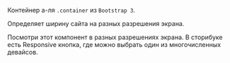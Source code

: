 Контейнер а-ля `.container` из `Bootstrap 3`.

Определяет ширину сайта на разных разрешения экрана.

Посмотри этот компонент в разных разрешениях экрана. В сторибуке есть Responsive кнопка, где можно выбрать один из многочисленных девайсов.
